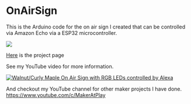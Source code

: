 # OnAirSign

This is the Arduino code for the on air sign I created that can be controlled via Amazon Echo via a ESP32 microcontroller.

![](http://www.makeratplay.com/assets/img/portfolio/thumbnails/43.jpg)

 [Here](http://makeratplay.com/project/43/) is the project page
 

See my YouTube video for more information.


[![Walnut/Curly Maple On Air Sign with RGB LEDs controlled by Alexa](https://img.youtube.com/vi/_AaS32MWL8E/0.jpg)](https://youtu.be/_AaS32MWL8E "Walnut/Curly Maple On Air Sign with RGB LEDs controlled by Alexa")


And checkout my YouTube channel for other maker projects I have done. https://www.youtube.com/c/MakerAtPlay

